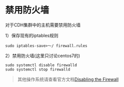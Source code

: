 # 禁用防火墙

对于CDH集群中的主机需要禁用防火墙

1）保存现有的iptables规则

```shell
sudo iptables-save>〜/ firewall.rules
```

2）禁用防火墙(这里只讨论centos7的)

```
sudo systemctl disable firewalld 
sudo systemctl stop firewalld
```

> 其他操作系统请查看官方文档[Disabling the Firewall](https://www.cloudera.com/documentation/enterprise/latest/topics/install_cdh_disable_iptables.html#install_cdh_disable_iptables)

